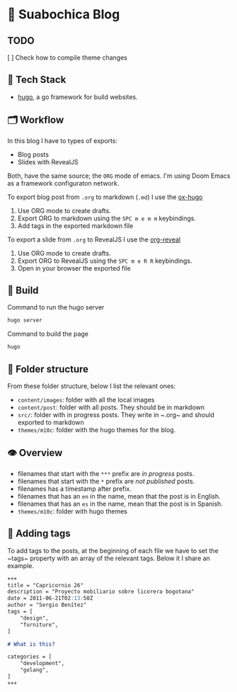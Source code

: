 # 📝 Suabochica Blog

## TODO

[ ] Check how to compile theme changes

## 🧰 Tech Stack

- [hugo](https://gohugo.io/getting-started/quick-start/), a go framework for build websites.


## 🗂 Workflow

In this blog I have to types of exports:

- Blog posts
- Slides with RevealJS

Both, have the same source; the `ORG` mode of emacs. I'm using Doom Emacs as a framework configuraton network.

To export blog post from `.org` to markdown (`.md`) I use the [ox-hugo](https://ox-hugo.scripter.co/)

1. Use ORG mode to create drafts.
2. Export ORG to markdown using the `SPC m e m m` keybindings.
3. Add tags in the exported markdown file

To export a slide from `.org` to RevealJS I use the [org-reveal](https://alexshroyer.com/posts/2021-08-13-Org-Reveal.html)

1. Use ORG mode to create drafts.
2. Export ORG to RevealJS using the `SPC m e R R` keybindings.
3. Open in your browser the exported file

## 🚀 Build

Command to run the hugo server

```sh
hugo server
```

Command to build the page

```sh
hugo
```

## :file_folder:  Folder structure


From these folder structure, below I list the relevant ones:

- `content/images`: folder with all the local images
- `content/post`: folder with all posts. They should be in markdown
- `src/`: folder with in progress posts. They write in ~.org~ and should exported to markdown
- `themes/m10c`: folder with the hugo themes for the blog.

## 👁️‍ Overview

- filenames that start with the `***` prefix are _in progress_ posts.
- filenames that start with the `*` prefix are _not published_ posts.
- filenames has a timestamp after prefix.
- filenames that has an `en` in the name, mean that the post is in English.
- filenames that has an `es` in the name, mean that the post is in Spanish.
- `themes/m10c`: folder with hugo themes

## :bookmark: Adding tags

To add tags to the posts, at the beginning of each file we have to set the ~tags~ property with an array of the relevant tags. Below it I share an example.

``` markdown
+++
title = "Capricornio 26"
description = "Proyecto mobiliario sobre licorera bogotana"
date = 2011-06-21T02:13:50Z
author = "Sergio Benítez"
tags = [
    "design",
    "furniture",
]

# What is this?

categories = [ 
    "development",
    "golang",
]
+++
```
